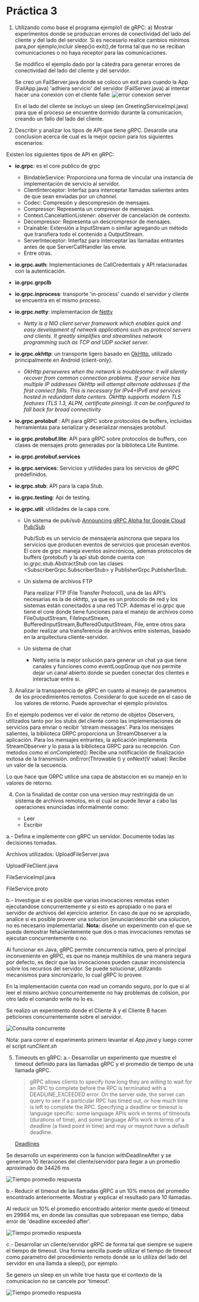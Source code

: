 # Práctica 3

1) Utilizando como base el programa ejemplo​1​ de gRPC:
   a)  Mostrar experimentos donde se produzcan errores de conectividad del lado del cliente y del lado del servidor. Si es necesario realice cambios mínimos para,por ejemplo,incluir sleep()o exit(),de forma tal que no se reciban comunicaciones o no haya receptor para las comunicaciones.

   Se modifico el ejemplo dado por la cátedra para generar errores de conectividad del lado del cliente y del servidor.

   Se creo un FailServer.java donde se coloco un exit para cuando la App (FailApp.java) 'adhiera servicio' del servidor (FailServer.java) al intentar hacer una conexion con el cliente falle:
 ![error conexion server](images/error1.png)

   En el lado del cliente se incluyo un sleep (en GreetingServiceImpl.java) para que el proceso se encuentre dormido durante la comunicacion, creando un fallo del lado del cliente.

2) Describir y analizar los tipos de API que tiene gRPC. Desarolle una conclusion acerca de cual es la mejor opcion para los siguientes escenarios:

Existen los siguientes tipos de API en gRPC:

- **io.grpc**: es el core publico de grpc
  - BindableService: Proporciona una forma de vincular una instancia de implementación de servicio al servidor.
  -  ClientInterceptor: Interfaz para interceptar llamadas salientes antes de que sean enviadas por un *channel*.
  - Codec: Compresión y descompresión de mensajes.
  - Compressor: Representa un compresor de mensajes.
  - Context.CancelattionListener: observer de cancelación de contexto.
  - Decompressor: Representa un descrompresor de mensajes.
  - Drainable: Extensión a InputStream o similar agregando un método que transfiera todo el contenido a OutputStream.
  - ServerInteceptor: Interfaz para interceptar las llamadas entrantes antes de que ServerCallHandler las envíe.
  - Entre otras.
- **io.grpc.auth**: Implementaciones de CallCredentials y API relacionadas con la autenticación.
- **io.grpc.grpclb**
- **io.grpc.inprocess**: transporte 'in-process' cuando el servidor y cliente se encuentra en el mismo proceso.
- **io.grpc.netty**: implementacion de [Netty](https://netty.io/) 
  
  - *Netty is a NIO client server framework which enables quick and easy  development of network applications such as protocol servers and  clients. It greatly simplifies and streamlines network programming such  as TCP and UDP socket server.*
- **io.grpc.okhttp**: un transporte ligero basado en  [OkHttp](http://square.github.io/okhttp/), utilizado principalmente en  Android (client-only).
  
  - *OkHttp perseveres when the network is troublesome: it will silently recover from common connection problems. If your service has multiple IP addresses OkHttp will attempt alternate addresses if the first connect fails. This is necessary for IPv4+IPv6 and services hosted in redundant data centers. OkHttp supports modern TLS features (TLS 1.3, ALPN, certificate pinning). It can be configured to fall back for broad connectivity*
- **io.grpc.protobuf** : API para gRPC sobre protocolos de buffers, incluidas herramientas para serializar y deserializar mensajes protobuf.
- **io.grpc.protobuf.lite**: API para gRPC sobre protocolos de buffers, con clases de mensajes proto generadas por la biblioteca Lite Runtime.
- **io.grpc.protobuf.services**
- **io.grpc.services**:   Servicios y utilidades para los servicios de gRPC predefinidos.
- **io.grpc.stub**: API para la capa Stub.
- **io.grpc.testing**: Api de testing.
- **io.grpc.util**: utilidades de la capa core.

   - Un sistema de pub/sub
        [Announcing gRPC Alpha for Google Cloud Pub/Sub](https://cloud.google.com/blog/products/gcp/announcing-grpc-alpha-for-google-cloud-pubsub)

        Pub/Sub es un servicio de mensajería asíncrona que separa los servicios que producen eventos de servicios que procesan eventos.
        El core de grpc maneja eventos asincrónicos, ademas protocolos de buffers (protobuf) y la api stub donde cuenta con io.grpc.stub.AbstractStub con las clases <SubscriberGrpc.SubscriberStub> y PublisherGrpc.PublisherStub.
   
   - Un sistema de archivos FTP
   
        Para realizar FTP (File Transfer Protocol), una de las API's necesarias es la de okhttp, ya que es un protocolo de red y los sistemas están conectados a una red TCP. Ademas el io.grpc que tiene el core donde tiene funciones para el manejo de archivos como FileOutputStream, FileInputStream, BufferedInputStream,BufferedOutputStream, File, entre otros para poder realizar una transferencia de archivos entre sistemas, basado en la arquitectura cliente-servidor.
   
   - Un sistema de chat
        
        - Netty seria la mejor solución para generar un chat ya que tiene canales y funciones como eventLoopGroup que nos permite dejar un canal abierto donde se pueden conectar dos clientes e interactuar entre si.

3) Analizar la transparencia de gRPC en cuanto al manejo de parametros de los procedimientos remotos. Considerar lo que sucede en el caso de los valores de retorno. Puede aprovechar el ejemplo provistos.

En el ejemplo podemos ver el valor de retorno de objetos Observers, utilizados tanto por los stubs del cliente como las implementaciones de servicios para enviar o recibir 'stream messages'.
Para los mensajes salientes, la biblioteca GRPC proporciona un StreamObserver a la aplicación. Para los mensajes entrantes, la aplicación implementa StreamObserver y lo pasa a la biblioteca GRPC para su recepción.
Con metodos como el  onCompleted(): Recibe una notificación de finalización exitosa de la transmisión.
onError(Throwable t) y onNext(V value): Recibe un valor de la secuencia.

Lo que hace que GRPC utilice una capa de abstaccion en su manejo en lo valores de retorno.



4) Con la finalidad de contar con una version muy restringida de un sistema de archivos remotos, en el cual se puede llevar a cabo las operaciones enunciadas informalmente como:

   - Leer
   - Escribir

a.- Defina e implemente con gRPC un servidor. Documente todas las decisiones tomadas.

Archivos utilizados:
UploadFileServer.java

UploadFileClient.java

FileServiceImpl.java

FileService.proto

b.- Investigue si es posible que varias invocaciones remotas esten ejecutandose concurrentemente y si esto es apropiado o no para el servidor de archivos del ejercicio anterior. En caso de que no se apropiado, analice si es posible proveer una solucion (enunciar/describir una solucion, no es necesario implementarla).
**Nota:** diseñe un experimento con el que se pueda demostrar fehacientemente que dos o mas invocaciones remotas se ejecutan concurrentemente o no.

Al funcionar en Java, gRPC permite concurrencia nativa, pero el principal inconveniente en gRPC, es que no maneja multihilos de una manera segura por defecto, es decir que las invocaciones pueden causar inconsistencia sobre los recursos del servidor. Se puede solucionar, utilizando mecanismos para sincronizarlo, lo cual gRPC lo provee.

En la implementación cuenta con read un comando seguro, por lo que si al leer el mismo archivo concurrentemente no hay problemas de colision, por otro lado el comando write no lo es.

Se realizo un experimento donde el Cliente A y el Cliente B hacen peticiones concurrentemente sobre el servidor.

![Consulta concurrente](images/4B.png)

Nota: para correr el experimento primero levantar el *App.java* y luego correr el script *runClient.sh*

5) Timeouts en gRPC:
   a.- Desarrollar un experimento que muestre el timeout definido para las llamadas gRPC y el promedio de tiempo de una llamada gRPC.

   >gRPC allows clients to specify how long they are willing to wait for an RPC to complete before the RPC is terminated with a DEADLINE_EXCEEDED error. On the server side, the server can query to see if a particular RPC has timed out, or how much time is left to complete the RPC.
   >Specifying a deadline or timeout is language specific: some language APIs work in terms of timeouts (durations of time), and some language APIs work in terms of a deadline (a fixed point in time) and may or maynot have a default deadline.

   [Deadlines](   https://grpc.io/blog/deadlines/)



Se desarrollo un experimento con la funcion withDeadlineAfter y se generaron 10 iteraciones del cliente/servidor para llegar a un promedio aproximado de 34426 ms

![Tiempo promedio respuesta](images/5A.png)

   b.- Reducir el timeout de las llamadas gRPC a un 10% menos del promedio encontrado anteriormente. Mostrar y explicar el resultado para 10 llamadas.

Al reducir un 10% el promedio encontrado anterior mente quedo el timeout en 29984 ms, en donde las consultas que sobrepasan ese tiempo, daba error de 'deadline exceeded after'.

![Tiempo promedio respuesta](images/5B.png)   



c.- Desarrollar un cliente/servidor gRPC de forma tal que siempre se supere el tiempo de timeout. Una forma sencilla puede utilizar el tiempo de timeout como parametro del procedimiento remoto donde se lo utiliza del lado del servidor en una llamda a sleep(), por ejemplo.

Se genero un sleep en un while true hasta que el contexto de la comunicacion no se cancele por 'timeout'.

![Tiempo promedio respuesta](images/5C.png)